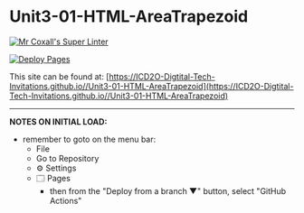 # Unit3-01-HTML-AreaTrapezoid
[![Mr Coxall's Super Linter](https://github.com/ICD2O-Digtital-Tech-Invitations/Unit3-01-HTML-AreaTrapezoid/workflows/Mr%20Coxall's%20Super%20Linter/badge.svg)](https://github.com/ICD2O-Digtital-Tech-Invitations/Unit3-01-HTML-AreaTrapezoid/actions)

[![Deploy Pages](https://github.com/ICD2O-Digtital-Tech-Invitations/Unit3-01-HTML-AreaTrapezoid/workflows/Deploy%20Pages/badge.svg)](https://github.com/ICD2O-Digtital-Tech-Invitations/Unit3-01-HTML-AreaTrapezoid/actions)

This site can be found at: [https://ICD2O-Digtital-Tech-Invitations.github.io//Unit3-01-HTML-AreaTrapezoid](https://ICD2O-Digtital-Tech-Invitations.github.io//Unit3-01-HTML-AreaTrapezoid)

---

**NOTES ON INITIAL LOAD:**
- remember to goto on the menu bar:
  - File
  - Go to Repository
  - ⚙ Settings
  - 🗔 Pages
    - then from the "Deploy from a branch ▼" button, select "GitHub Actions"

